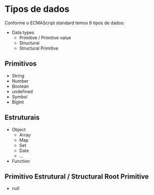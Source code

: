 # Tipos de dados 

  Conforme o ECMAScript standard temos 9 tipos de dados:

* Data types
    * Primitive / Primitive value
    * Structural
    * Structural Primitive

## Primitivos

* String 
* Number
* Boolean
* undefined
* Symbol
* BigInt

## Estruturais 

* Object
    * Array
    * Map
    * Set
    * Date
    * ...
 * Function

## Primitivo Estrutural / Structural Root Primitive

   * null